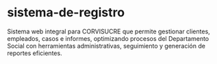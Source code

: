 # sistema-de-registro
Sistema web integral para CORVISUCRE que permite gestionar clientes, empleados, casos e informes, optimizando procesos del Departamento Social con herramientas administrativas, seguimiento y generación de reportes eficientes.

